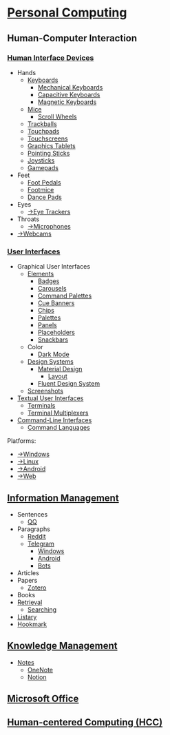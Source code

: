 # [Personal Computing](<Personal Computing.md>)
## Human-Computer Interaction
### [Human Interface Devices](Devices/README.md)
- Hands
  - [Keyboards](Devices/Keyboards/README.md)
    - [Mechanical Keyboards](Devices/Keyboards/Mechanical.md)
    - [Capacitive Keyboards](Devices/Keyboards/Capacitive.md)
    - [Magnetic Keyboards](Devices/Keyboards/Magnetic.md)
  - [Mice](Devices/Mice/README.md)
    - [Scroll Wheels](Devices/Mice/Scroll%20Wheels.md)
  - [Trackballs](Devices/Trackballs/README.md)
  - [Touchpads](Devices/Touchpads/README.md)
  - [Touchscreens](Devices/Touchscreen/README.md)
  - [Graphics Tablets](Devices/Graphics%20Tablets/README.md) 
  - [Pointing Sticks](Devices/Poingting%20Sticks/README.md)
  - [Joysticks](Devices/Joysticks/README.md)
  - [Gamepads](Devices/Gamepads/README.md)
- Feet
  - [Foot Pedals](Devices/Foot%20Pedals/README.md)
  - [Footmice](Devices/Footmice/README.md)
  - [Dance Pads](Devices/Dance%20Pads/README.md)
- Eyes
  - [→Eye Trackers](https://github.com/Chaoses-Ib/VisualComputing/blob/main/Photography/Eye%20Trackers/README.md)
- Throats
  - [→Microphones](https://github.com/Chaoses-Ib/SoundComputing/blob/main/Recording/Microphones.md)
- [→Webcams](https://github.com/Chaoses-Ib/VisualComputing/blob/main/Photography/Cameras/Webcams.md)

### [User Interfaces](Interfaces/README.md)
- Graphical User Interfaces
  - [Elements](Interfaces/Graphical/Elements/README.md)
    - [Badges](Interfaces/Graphical/Elements/Badges.md)
    - [Carousels](Interfaces/Graphical/Elements/Carousels.md)
    - [Command Palettes](Interfaces/Graphical/Elements/Command%20Palettes.md)
    - [Cue Banners](Interfaces/Graphical/Elements/Cue%20Banners.md)
    - [Chips](Interfaces/Graphical/Elements/Chips.md)
    - [Palettes](Interfaces/Graphical/Elements/Palettes.md)
    - [Panels](Interfaces/Graphical/Elements/Panels.md)
    - [Placeholders](Interfaces/Graphical/Elements/Placeholders.md)
    - [Snackbars](Interfaces/Graphical/Elements/Snackbars.md)
  - Color
    - [Dark Mode](Interfaces/Graphical/Color/Dark%20Mode.md)
  - [Design Systems](Interfaces/Graphical/Systems/README.md)
    - [Material Design](Interfaces/Graphical/Systems/Material/README.md)
      - [Layout](Interfaces/Graphical/Systems/Material/Layout.md)
    - [Fluent Design System](Interfaces/Graphical/Systems/Fluent/README.md)
  - [Screenshots](Interfaces/Graphical/Screenshots.md)
- [Textual User Interfaces](Interfaces/Textual/README.md)
  - [Terminals](Interfaces/Textual/Terminals.md)
  - [Terminal Multiplexers](Interfaces/Textual/Multiplexers.md)
- [Command-Line Interfaces](Interfaces/Command-line/README.md)
  - [Command Languages](Interfaces/Command-line/Languages/README.md)

Platforms:
- [→Windows](https://github.com/Chaoses-Ib/Windows#user-interfaces)
- [→Linux](https://github.com/Chaoses-Ib/Linux)
- [→Android](https://github.com/Chaoses-Ib/Linux#gui)
- [→Web](https://github.com/Chaoses-Ib/Web)

## [Information Management](Information/README.md)
- Sentences
  - [QQ](Information/Sentences/QQ/README.md)
- Paragraphs
  - [Reddit](Information/Paragraphs/Reddit.md)
  - [Telegram](Information/Paragraphs/Telegram/README.md)
    - [Windows](Information/Paragraphs/Telegram/Windows.md)
    - [Android](Information/Paragraphs/Telegram/Android.md)
    - [Bots](Information/Paragraphs/Telegram/Bots.md)
- Articles
- Papers
  - [Zotero](Information/Papers/Zotero/README.md)
- Books
- [Retrieval](Information/Retrieval/README.md)
  - [Searching](Information/Retrieval/Searching.md)
- [Listary](Information/Listary/README.md)
- [Hookmark](Information/Hookmark.md)

## [Knowledge Management](Knowledge/README.md)
- [Notes](Knowledge/Notes/README.md)
  - [OneNote](Knowledge/Notes/OneNote/README.md)
  - [Notion](Knowledge/Notes/Notion/README.md)

## [Microsoft Office](Office/README.md)

## [Human-centered Computing (HCC)](Human/README.md)
